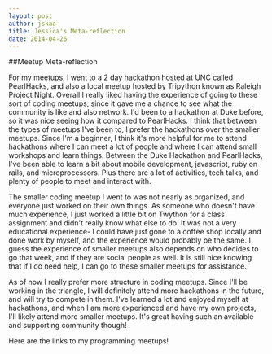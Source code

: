 ```yaml
---
layout: post
author: jskaa
title: Jessica's Meta-reflection 
date: 2014-04-26
---
```


##Meetup Meta-reflection

For my meetups, I went to a 2 day hackathon hosted at UNC called PearlHacks, and also a local meetup hosted 
by Tripython known as Raleigh Project Night. Overall I really liked having the experience of going to 
these sort of coding meetups, since it gave me a chance to see what the community is like and also network. 
I'd been to a hackathon at Duke before, so it was nice seeing how it compared to PearlHacks. I think that 
between the types of meetups I've been to, I prefer the hackathons over the smaller meetups. Since I'm a beginner,
I think it's more helpful for me to attend hackathons where I can meet a lot of people and where I can attend
small workshops and learn things. Between the Duke Hackathon and PearlHacks, I've been able to learn a bit about
mobile development, javascript, ruby on rails, and microprocessors. Plus there are a lot of activities, tech talks, 
and plenty of people to meet and interact with. 

The smaller coding meetup I went to was not nearly as organized, and everyone just worked on their own things. 
As someone who doesn't have much experience, I just worked a little bit on Twython for a class assignment and 
didn't really know what else to do. It was not a very educational experience- I could have just gone to a coffee shop
locally and done work by myself, and the experience would probably be the same. I guess the experience
of smaller meetups also depends on who decides to go that week, and if they are social people as well. It is 
still nice knowing that if I do need help, I can go to these smaller meetups for assistance.

As of now I really prefer more structure in coding meetups. Since I'll be working in the triangle, I will definitely
attend more hackathons in the future, and will try to compete in them. I've learned a lot and enjoyed myself at
hackathons, and when I am more experienced and have my own projects, I'll likely attend more smaller meetups. 
It's great having such an available and supporting community though! 

Here are the links to my programming meetups!

